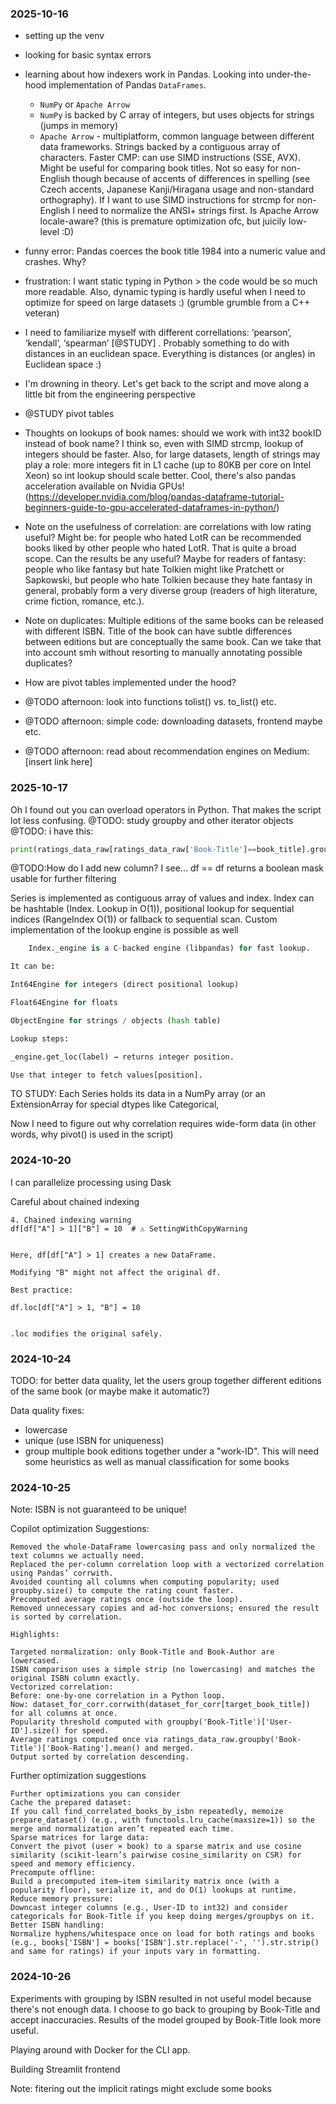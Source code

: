 ### 2025-10-16
- setting up the venv
- looking for basic syntax errors
- learning about how indexers work in Pandas. Looking into under-the-hood implementation of Pandas ``DataFrames``.
    - ``NumPy`` or ``Apache Arrow``
    - ``NumPy`` is backed by C array of integers, but uses objects for strings (jumps in memory)
    - ``Apache Arrow`` - multiplatform, common language between different data frameworks. Strings backed by a contiguous array of characters. Faster CMP: can use SIMD instructions (SSE, AVX). Might be useful for comparing book titles. Not so easy for non-English though because of accents of differences in spelling (see Czech accents, Japanese Kanji/Hiragana usage and non-standard orthography). If I want to use SIMD instructions for strcmp for non-English I need to normalize the ANSI+ strings first. Is Apache Arrow locale-aware? (this is premature optimization ofc, but juicily low-level :D)
- funny error: Pandas coerces the book title 1984 into a numeric value and crashes. Why?
- frustration: I want static typing in Python > the code would be so much more readable. Also, dynamic typing is hardly useful when I need to optimize for speed on large datasets :) (grumble grumble from a C++ veteran)
- I need to familiarize myself with different correllations: ‘pearson’, ‘kendall’, ‘spearman’ [@STUDY] . Probably something to do with distances in an euclidean space. Everything is distances (or angles) in Euclidean space :)
- I'm drowning in theory. Let's get back to the script and move along a little bit from the engineering perspective
- @STUDY pivot tables
- Thoughts on lookups of book names: should we work with int32 bookID instead of book name? I think so, even with SIMD strcmp, lookup of integers should be faster. Also, for large datasets, length of strings may play a role: more integers fit in L1 cache (up to 80KB per core on Intel Xeon) so int lookup should scale better.
Cool, there's also pandas acceleration available on Nvidia GPUs! (https://developer.nvidia.com/blog/pandas-dataframe-tutorial-beginners-guide-to-gpu-accelerated-dataframes-in-python/)
- Note on the usefulness of correlation:  are correlations with low rating useful? Might be: for people who hated LotR can be recommended books liked by other people who hated LotR. That is quite a broad scope. Can the results be any useful? Maybe for readers of fantasy: 
people who like fantasy but hate Tolkien might like Pratchett or Sapkowski, but people who hate Tolkien because they hate fantasy in general, 
probably form a very diverse group (readers of high literature, crime fiction, romance, etc.).
- Note on duplicates: Multiple editions of the same books can be released with different ISBN. Title of the book can have subtle differences between editions but are conceptually the same book. Can we take that into account smh without resorting to manually annotating possible duplicates?
- How are pivot tables implemented under the hood?

- @TODO afternoon: look into functions tolist() vs. to_list() etc.
- @TODO afternoon: simple code: downloading datasets, frontend maybe etc. 
- @TODO afternoon: read about recommendation engines on Medium: [insert link here]


### 2025-10-17
Oh I found out you can overload operators in Python. That makes the script lot less confusing.
@TODO:  study groupby and other iterator objects
@TODO: i have this: 
```python
print(ratings_data_raw[ratings_data_raw['Book-Title']==book_title].groupby(ratings_data_raw['Book-Title'])['Book-Rating'].mean()) 
```
@TODO:How do I add new column?
I see... df == df returns a boolean mask usable for further filtering

Series is implemented as contiguous array of values and index. Index can be hashtable (Index. Lookup in O(1)), positional lookup for sequential indices (RangeIndex O(1)) or fallback to sequential scan. Custom implementation of the lookup engine is possible as well 
```python
    Index._engine is a C-backed engine (libpandas) for fast lookup.

It can be:

Int64Engine for integers (direct positional lookup)

Float64Engine for floats

ObjectEngine for strings / objects (hash table)

Lookup steps:

_engine.get_loc(label) → returns integer position.

Use that integer to fetch values[position].
``` 

TO STUDY: Each Series holds its data in a NumPy array (or an ExtensionArray for special dtypes like Categorical,

Now I need to figure out why correlation requires wide-form data (in other words, why pivot() is used in the script)

### 2024-10-20

I can parallelize processing using Dask

Careful about chained indexing
```
4. Chained indexing warning
df[df["A"] > 1]["B"] = 10  # ⚠ SettingWithCopyWarning


Here, df[df["A"] > 1] creates a new DataFrame.

Modifying "B" might not affect the original df.

Best practice:

df.loc[df["A"] > 1, "B"] = 10


.loc modifies the original safely.
```

### 2024-10-24
TODO: for better data quality, let the users group together different editions of the same book (or maybe make it automatic?)

Data quality fixes:
- lowercase
- unique (use ISBN for uniqueness)
- group multiple book editions together under a "work-ID". This will need some heuristics as well as manual classification for some books

### 2024-10-25
Note: ISBN is not guaranteed to be unique!

Copilot optimization Suggestions:
```
Removed the whole-DataFrame lowercasing pass and only normalized the text columns we actually need.
Replaced the per-column correlation loop with a vectorized correlation using Pandas’ corrwith.
Avoided counting all columns when computing popularity; used groupby.size() to compute the rating count faster.
Precomputed average ratings once (outside the loop).
Removed unnecessary copies and ad-hoc conversions; ensured the result is sorted by correlation.

Highlights:

Targeted normalization: only Book-Title and Book-Author are lowercased.
ISBN comparison uses a simple strip (no lowercasing) and matches the original ISBN column exactly.
Vectorized correlation:
Before: one-by-one correlation in a Python loop.
Now: dataset_for_corr.corrwith(dataset_for_corr[target_book_title]) for all columns at once.
Popularity threshold computed with groupby('Book-Title')['User-ID'].size() for speed.
Average ratings computed once via ratings_data_raw.groupby('Book-Title')['Book-Rating'].mean() and merged.
Output sorted by correlation descending.
```

Further optimization suggestions
```
Further optimizations you can consider
Cache the prepared dataset:
If you call find_correlated_books_by_isbn repeatedly, memoize prepare_dataset() (e.g., with functools.lru_cache(maxsize=1)) so the merge and normalization aren’t repeated each time.
Sparse matrices for large data:
Convert the pivot (user × book) to a sparse matrix and use cosine similarity (scikit-learn’s pairwise cosine_similarity on CSR) for speed and memory efficiency.
Precompute offline:
Build a precomputed item–item similarity matrix once (with a popularity floor), serialize it, and do O(1) lookups at runtime.
Reduce memory pressure:
Downcast integer columns (e.g., User-ID to int32) and consider categoricals for Book-Title if you keep doing merges/groupbys on it.
Better ISBN handling:
Normalize hyphens/whitespace once on load for both ratings and books (e.g., books['ISBN'] = books['ISBN'].str.replace('-', '').str.strip() and same for ratings) if your inputs vary in formatting.
```

### 2024-10-26
Experiments with grouping by ISBN resulted in not useful model because there's not enough data.
I choose to go back to grouping by Book-Title and accept inaccuracies.
Results of the model grouped by Book-Title look more useful.

Playing around with Docker for the CLI app.

Building Streamlit frontend

Note: fitering out the implicit ratings might exclude some books